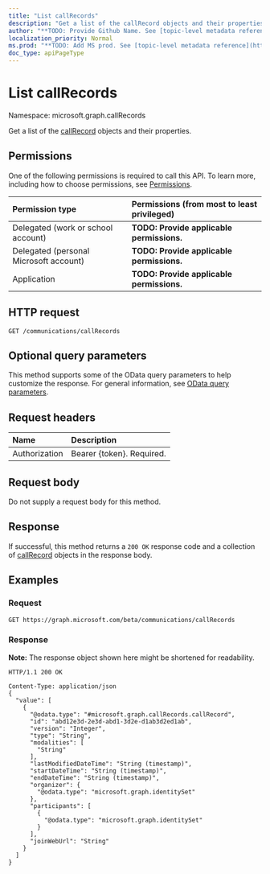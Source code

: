 ```yaml
---
title: "List callRecords"
description: "Get a list of the callRecord objects and their properties."
author: "**TODO: Provide Github Name. See [topic-level metadata reference](https://msgo.azurewebsites.net/add/document/guidelines/metadata.html#topic-level-metadata)**"
localization_priority: Normal
ms.prod: "**TODO: Add MS prod. See [topic-level metadata reference](https://msgo.azurewebsites.net/add/document/guidelines/metadata.html#topic-level-metadata)**"
doc_type: apiPageType
---
```


# List callRecords
Namespace: microsoft.graph.callRecords

Get a list of the [callRecord](../resources/callrecord.md) objects and their properties.

## Permissions
One of the following permissions is required to call this API. To learn more, including how to choose permissions, see [Permissions](/graph/permissions-reference).

|Permission type|Permissions (from most to least privileged)|
|:---|:---|
|Delegated (work or school account)|**TODO: Provide applicable permissions.**|
|Delegated (personal Microsoft account)|**TODO: Provide applicable permissions.**|
|Application|**TODO: Provide applicable permissions.**|

## HTTP request

<!-- {
  "blockType": "ignored"
}
-->
``` http
GET /communications/callRecords
```

## Optional query parameters
This method supports some of the OData query parameters to help customize the response. For general information, see [OData query parameters](/graph/query-parameters).

## Request headers
|Name|Description|
|:---|:---|
|Authorization|Bearer {token}. Required.|

## Request body
Do not supply a request body for this method.

## Response

If successful, this method returns a `200 OK` response code and a collection of [callRecord](../resources/callrecord.md) objects in the response body.

## Examples

### Request
<!-- {
  "blockType": "request",
  "name": "get_callrecord"
}
-->
``` http
GET https://graph.microsoft.com/beta/communications/callRecords
```


### Response
**Note:** The response object shown here might be shortened for readability.
<!-- {
  "blockType": "response",
  "truncated": true,
  "@odata.type": "Collection(microsoft.graph.callRecords.callRecord)"
}
-->
``` http
HTTP/1.1 200 OK

Content-Type: application/json
{
  "value": [
    {
      "@odata.type": "#microsoft.graph.callRecords.callRecord",
      "id": "abd12e3d-2e3d-abd1-3d2e-d1ab3d2ed1ab",
      "version": "Integer",
      "type": "String",
      "modalities": [
        "String"
      ],
      "lastModifiedDateTime": "String (timestamp)",
      "startDateTime": "String (timestamp)",
      "endDateTime": "String (timestamp)",
      "organizer": {
        "@odata.type": "microsoft.graph.identitySet"
      },
      "participants": [
        {
          "@odata.type": "microsoft.graph.identitySet"
        }
      ],
      "joinWebUrl": "String"
    }
  ]
}
```

